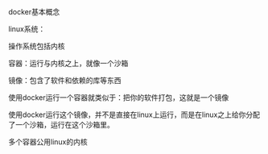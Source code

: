 docker基本概念



linux系统：

操作系统包括内核



容器：运行与内核之上，就像一个沙箱

镜像：包含了软件和依赖的库等东西



使用docker运行一个容器就类似于：把你的软件打包，这就是一个镜像

使用docker运行这个镜像，并不是直接在linux上运行，而是在linux之上给你分配了一个沙箱，运行在这个沙箱里。

多个容器公用linux的内核